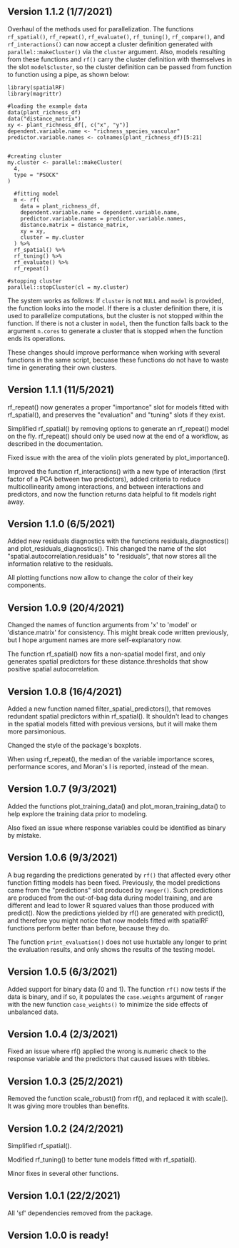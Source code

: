 ## Version 1.1.2 (1/7/2021)

Overhaul of the methods used for parallelization. The functions `rf_spatial()`, `rf_repeat()`, `rf_evaluate()`, `rf_tuning()`, `rf_compare()`, and `rf_interactions()` can now accept a cluster definition generated with `parallel::makeCluster()` via the `cluster` argument. Also, models resulting from these functions and `rf()` carry the cluster definition with themselves in the slot `model$cluster`, so the cluster definition can be passed from function to function using a pipe, as shown below:

```
library(spatialRF)
library(magrittr)

#loading the example data
data(plant_richness_df)
data("distance_matrix")
xy <- plant_richness_df[, c("x", "y")]
dependent.variable.name <- "richness_species_vascular"
predictor.variable.names <- colnames(plant_richness_df)[5:21]


#creating cluster
my.cluster <- parallel::makeCluster(
  4,
  type = "PSOCK"
)

  #fitting model
  m <- rf(
    data = plant_richness_df,
    dependent.variable.name = dependent.variable.name,
    predictor.variable.names = predictor.variable.names,
    distance.matrix = distance_matrix,
    xy = xy,
    cluster = my.cluster
  ) %>%
  rf_spatial() %>%
  rf_tuning() %>%
  rf_evaluate() %>%
  rf_repeat()

#stopping cluster
parallel::stopCluster(cl = my.cluster)
```

The system works as follows: If `cluster` is not `NULL` and `model` is provided, the function looks into the model. If there is a cluster definition there, it is used to parallelize computations, but the cluster is not stopped within the function. If there is not a cluster in `model`, then the function falls back to the argument `n.cores` to generate a cluster that is stopped when the function ends its operations.

These changes should improve performance when working with several functions in the same script, becuase these functions do not have to waste time in generating their own clusters.

## Version 1.1.1 (11/5/2021)

rf_repeat() now generates a proper "importance" slot for models fitted with rf_spatial(), and preserves the "evaluation" and "tuning" slots if they exist.

Simplified rf_spatial() by removing options to generate an rf_repeat() model on the fly. rf_repeat() should only be used now at the end of a workflow, as described in the documentation.

Fixed issue with the area of the violin plots generated by plot_importance().

Improved the function rf_interactions() with a new type of interaction (first factor of a PCA between two predictors), added criteria to reduce multicollinearity among interactions, and between interactions and predictors, and now the function returns data helpful to fit models right away.

## Version 1.1.0 (6/5/2021)

Added new residuals diagnostics with the functions residuals_diagnostics() and plot_residuals_diagnostics(). This changed the name of the slot "spatial.autocorrelation.residuals" to "residuals", that now stores all the information relative to the residuals. 

All plotting functions now allow to change the color of their key components.

## Version 1.0.9 (20/4/2021)

Changed the names of function arguments from 'x' to 'model' or 'distance.matrix' for consistency. This might break code written previously, but I hope argument names are more self-explanatory now.

The function rf_spatial() now fits a non-spatial model first, and only generates spatial predictors for these distance.thresholds that show positive spatial autocorrelation.

## Version 1.0.8 (16/4/2021)

Added a new function named filter_spatial_predictors(), that removes redundant spatial predictors within rf_spatial(). It shouldn't lead to changes in the spatial models fitted with previous versions, but it will make them more parsimonious.

Changed the style of the package's boxplots.

When using rf_repeat(), the median of the variable importance scores, performance scores, and Moran's I is reported, instead of the mean.

## Version 1.0.7 (9/3/2021)

Added the functions plot_training_data() and plot_moran_training_data() to help explore the training data prior to modeling.

Also fixed an issue where response variables could be identified as binary by mistake.

## Version 1.0.6 (9/3/2021)

A bug regarding the predictions generated by `rf()` that affected every other function fitting models has been fixed. Previously, the model predictions came from the "predictions" slot produced by `ranger()`. Such predictions are produced from the out-of-bag data during model training, and are different and lead to lower R squared values than those produced with predict(). Now the predictions yielded by rf() are generated with predict(), and therefore you might notice that now models fitted with spatialRF functions perform better than before, because they do.

The function `print_evaluation()` does not use huxtable any longer to print the evaluation results, and only shows the results of the testing model.

## Version 1.0.5 (6/3/2021)

Added support for binary data (0 and 1). The function `rf()` now tests if the data is binary, and if so, it populates the `case.weights` argument of `ranger` with the new function `case_weights()` to minimize the side effects of unbalanced data.

## Version 1.0.4 (2/3/2021)

Fixed an issue where rf() applied the wrong is.numeric check to the response variable and the predictors that caused issues with tibbles.

## Version 1.0.3 (25/2/2021)

Removed the function scale_robust() from rf(), and replaced it with scale(). It was giving more troubles than benefits.

## Version 1.0.2 (24/2/2021)

Simplified rf_spatial().

Modified rf_tuning() to better tune models fitted with rf_spatial().

Minor fixes in several other functions.

## Version 1.0.1 (22/2/2021)

All 'sf' dependencies removed from the package.

## Version 1.0.0 is ready!
